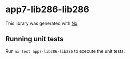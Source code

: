 # app7-lib286-lib286

This library was generated with [Nx](https://nx.dev).

## Running unit tests

Run `nx test app7-lib286-lib286` to execute the unit tests.
